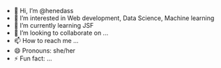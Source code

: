 - 👋 Hi, I’m @henedass
- 👀 I’m interested in Web development, Data Science, Machine learning
- 🌱 I’m currently learning JSF
- 💞️ I’m looking to collaborate on ...
- 📫 How to reach me ...
- 😄 Pronouns: she/her
- ⚡ Fun fact: ...

<!---
henedass/henedass is a ✨ special ✨ repository because its `README.md` (this file) appears on your GitHub profile.
You can click the Preview link to take a look at your changes.
--->

